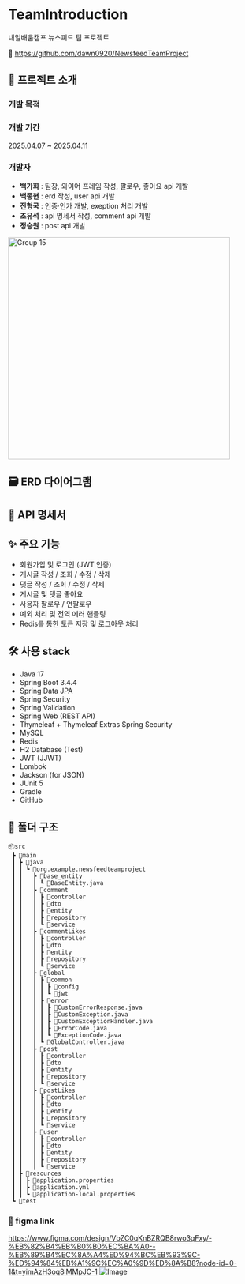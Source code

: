 # TeamIntroduction
내일배움캠프 뉴스피드 팀 프로젝트

🔗 https://github.com/dawn0920/NewsfeedTeamProject

## 📝 프로젝트 소개
### 개발 목적

### 개발 기간
2025.04.07 ~ 2025.04.11

### 개발자
- **백가희** : 팀장, 와이어 프레임 작성, 팔로우, 좋아요 api 개발
- **백종현** : erd 작성, user api 개발
- **진형국** : 인증·인가 개발, exeption 처리 개발
- **조유석** : api 명세서 작성, comment api 개발
- **정승원** : post api 개발

<img width="450" alt="Group 15" src="https://github.com/user-attachments/assets/963dd6a0-28f5-4a9f-9d50-8d877615cbef" />

## 🗃️ ERD 다이어그램

## 📘 API 명세서


## ✨ 주요 기능
- 회원가입 및 로그인 (JWT 인증)
- 게시글 작성 / 조회 / 수정 / 삭제
- 댓글 작성 / 조회 / 수정 / 삭제
- 게시글 및 댓글 좋아요
- 사용자 팔로우 / 언팔로우
- 예외 처리 및 전역 에러 핸들링
- Redis를 통한 토큰 저장 및 로그아웃 처리

## 🛠️ 사용 stack
- Java 17
- Spring Boot 3.4.4
- Spring Data JPA
- Spring Security
- Spring Validation
- Spring Web (REST API)
- Thymeleaf + Thymeleaf Extras Spring Security
- MySQL
- Redis
- H2 Database (Test)
- JWT (JJWT)
- Lombok
- Jackson (for JSON)
- JUnit 5
- Gradle
- GitHub

## 📂 폴더 구조 
```
📦src  
 ┣ 📂main  
 ┃ ┣ 📂java  
 ┃ ┃ ┗ 📂org.example.newsfeedteamproject  
 ┃ ┃   ┣ 📂base_entity  
 ┃ ┃   ┃ ┗ 📜BaseEntity.java  
 ┃ ┃   ┣ 📂comment  
 ┃ ┃   ┃ ┣ 📂controller  
 ┃ ┃   ┃ ┣ 📂dto  
 ┃ ┃   ┃ ┣ 📂entity  
 ┃ ┃   ┃ ┣ 📂repository  
 ┃ ┃   ┃ ┗ 📂service  
 ┃ ┃   ┣ 📂commentLikes  
 ┃ ┃   ┃ ┣ 📂controller  
 ┃ ┃   ┃ ┣ 📂dto  
 ┃ ┃   ┃ ┣ 📂entity  
 ┃ ┃   ┃ ┣ 📂repository  
 ┃ ┃   ┃ ┗ 📂service  
 ┃ ┃   ┣ 📂global  
 ┃ ┃   ┃ ┣ 📂common  
 ┃ ┃   ┃ ┃ ┣ 📂config  
 ┃ ┃   ┃ ┃ ┗ 📂jwt  
 ┃ ┃   ┃ ┣ 📂error  
 ┃ ┃   ┃ ┃ ┣ 📜CustomErrorResponse.java  
 ┃ ┃   ┃ ┃ ┣ 📜CustomException.java  
 ┃ ┃   ┃ ┃ ┣ 📜CustomExceptionHandler.java  
 ┃ ┃   ┃ ┃ ┣ 📜ErrorCode.java  
 ┃ ┃   ┃ ┃ ┗ 📜ExceptionCode.java  
 ┃ ┃   ┃ ┗ 📜GlobalController.java  
 ┃ ┃   ┣ 📂post  
 ┃ ┃   ┃ ┣ 📂controller  
 ┃ ┃   ┃ ┣ 📂dto  
 ┃ ┃   ┃ ┣ 📂entity  
 ┃ ┃   ┃ ┣ 📂repository  
 ┃ ┃   ┃ ┗ 📂service  
 ┃ ┃   ┣ 📂postLikes  
 ┃ ┃   ┃ ┣ 📂controller  
 ┃ ┃   ┃ ┣ 📂dto  
 ┃ ┃   ┃ ┣ 📂entity  
 ┃ ┃   ┃ ┣ 📂repository  
 ┃ ┃   ┃ ┗ 📂service  
 ┃ ┃   ┣ 📂user  
 ┃ ┃   ┃ ┣ 📂controller  
 ┃ ┃   ┃ ┣ 📂dto  
 ┃ ┃   ┃ ┣ 📂entity  
 ┃ ┃   ┃ ┣ 📂repository  
 ┃ ┃   ┃ ┗ 📂service  
 ┃ ┣ 📂resources  
 ┃ ┃ ┣ 📜application.properties  
 ┃ ┃ ┣ 📜application.yml  
 ┃ ┃ ┗ 📜application-local.properties  
 ┗ 📂test
```

### 🔗 figma link
https://www.figma.com/design/VbZC0qKnBZRQB8rwo3qFxy/-%EB%82%B4%EB%B0%B0%EC%BA%A0--%EB%89%B4%EC%8A%A4%ED%94%BC%EB%93%9C-%ED%94%84%EB%A1%9C%EC%A0%9D%ED%8A%B8?node-id=0-1&t=yimAzH3oq8lMMpJC-1
![Image](https://github.com/user-attachments/assets/25e583fc-283a-4465-8377-70c9259fbe74)



























